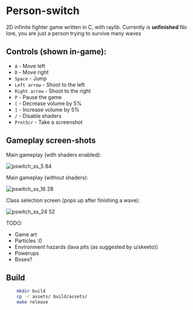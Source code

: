 # Person-switch
2D infinite fighter game written in C, with raylib.
Currently is **unfinished**
No lore, you are just a person trying to survive many waves

## Controls (shown in-game):
 - `A`           - Move left
 - `D`           - Move right
 - `Space`       - Jump
 - `Left arrow`  - Shoot to the left
 - `Right arrow` - Shoot to the right
 - `P`           - Pause the game
 - `[`           - Decrease volume by 5%
 - `]`           - Increase volume by 5%
 - `/`           - Disable shaders
 - `PrntScr`     - Take a screenshot

## Gameplay screen-shots

Main gameplay (with shaders enabled):

![pswitch_ss_5 84](https://github.com/user-attachments/assets/44827610-430a-4f45-97e3-b2e37f5c7d10)

Main gameplay (without shaders):

![pswitch_ss_16 28](https://github.com/user-attachments/assets/7e6530f8-93c3-4057-a40e-150d32613a8f)

Class selection screen (pops up after finishing a wave):

![pswitch_ss_24 52](https://github.com/user-attachments/assets/bac0d10d-7bae-42f7-8f55-1fabc1212020)


TODO:
 - Game art
 - Particles :0
 - Environment hazards (lava pits (as suggested by u/skeeto))
 - Powerups
 - Boses?


## Build
```bash
    mkdir build
    cp -r assets/ build/assets/
    make release 
```

